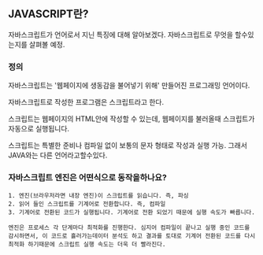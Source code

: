## JAVASCRIPT란?

자바스크립트가 언어로서 지닌 특징에 대해 알아보겠다.
자바스크립트로 무엇을 할수있는지를 살펴볼 예정.

### 정의

자바스크립트는 '웹페이지에 생동감을 불어넣기 위해' 만들어진 프로그래밍 언어이다.

자바스크립트로 작성한 프로그램은 스크립트라고 한다.

스크립트는 웹페이지의 HTML안에 작성할 수 있는데, 웹페이지를 불러올때 스크립트가 자동으로 실행됩니다.

스크립트는 특별한 준비나 컴파일 없이 보통의 문자 형태로 작성과 실행 가능.
그래서 JAVA와는 다른 언어라고할수있다.

### 자바스크립트 엔진은 어떤식으로 동작을하나요?

```
1. 엔진(브라우저라면 내장 엔진)이 스크립트를 읽습니다. 즉, 파싱
2. 읽어 들인 스크립트를 기계어로 전환합니다. 즉, 컴파일
3. 기계어로 전환된 코드가 실행됩니다. 기계어로 전환 되었기 때문에 실행 속도가 빠릅니다.

엔진은 프로세스 각 단계마다 최적화를 진행한다. 심지어 컴파일이 끝나고 실행 중인 코드를 감시하면서, 이 코드로 흘러가는데이터 분석도 하고 결과를 토대로 기계어 전환된 코드를 다시 최적화 하기때문에 스크립트 실행 속도는 더욱 더 빨라진다.
```
